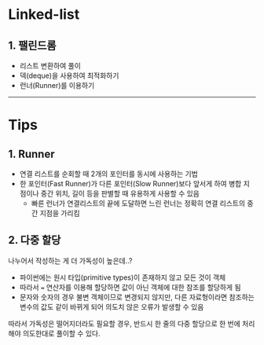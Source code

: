 # Linked-list
## 1. 팰린드롬
- 리스트 변환하여 풀이
- 덱(deque)을 사용하여 최적화하기
- 런너(Runner)를 이용하기
------------------------------
# Tips
## 1. Runner
- 연결 리스트를 순회할 때 2개의 포인터를 동시에 사용하는 기법
- 한 포인터(Fast Runner)가 다른 포인터(Slow Runner)보다 앞서게 하여 병합 지점이나 중간 위치, 길이 등을 판별할 때 유용하게 사용할 수 있음
  - 빠른 런너가 연결리스트의 끝에 도달하면 느린 런너는 정확히 연결 리스트의 중간 지점을 가리킴
## 2. 다중 할당
나누어서 작성하는 게 더 가독성이 높은데..?
- 파이썬에는 원시 타입(primitive types)이 존재하지 않고 모든 것이 객체
- 따라서 `=` 연산자를 이용해 할당하면 값이 아닌 객체에 대한 참조를 할당하게 됨
- 문자와 숫자의 경우 불변 객체이므로 변경되지 않지만, 다른 자료형이라면 참조하는 변수의 값도 같이 바뀌게 되어 의도치 않은 오류가 발생할 수 있음<br>

따라서 가독성은 떨어지더라도 필요할 경우, 반드시 한 줄의 다중 할당으로 한 번에 처리해야 의도한대로 풀이할 수 있다.
